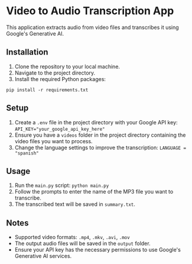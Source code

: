 
# Video to Audio Transcription App

This application extracts audio from video files and transcribes it using Google's Generative AI.

## Installation

1. Clone the repository to your local machine.
2. Navigate to the project directory.
3. Install the required Python packages:

`pip install -r requirements.txt`

## Setup

1. Create a `.env` file in the project directory with your Google API key:
`API_KEY="your_google_api_key_here"`
2. Ensure you have a `videos` folder in the project directory containing the video files you want to process.
3. Change the language settings to improve the transcription:
`LANGUAGE = "spanish"`

## Usage

1. Run the `main.py` script:
`python main.py`
2. Follow the prompts to enter the name of the MP3 file you want to transcribe.
3. The transcribed text will be saved in `summary.txt`.

## Notes
* Supported video formats: `.mp4`, `.mkv`, `.avi`, `.mov`
* The output audio files will be saved in the `output` folder.
* Ensure your API key has the necessary permissions to use Google's Generative AI services.